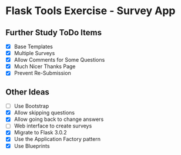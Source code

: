 # Flask Tools Exercise - Survey App

## Further Study ToDo Items

- [x] Base Templates
- [x] Multiple Surveys
- [x] Allow Comments for Some Questions
- [x] Much Nicer Thanks Page
- [x] Prevent Re-Submission

## Other Ideas
- [ ] Use Bootstrap
- [x] Allow skipping questions
- [x] Allow going back to change answers
- [ ] Web interface to create surveys
- [x] Migrate to Flask 3.0.2
- [x] Use the Application Factory pattern
- [x] Use Blueprints